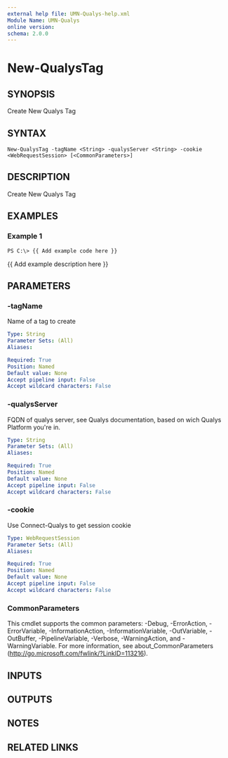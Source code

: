 ```yaml
---
external help file: UMN-Qualys-help.xml
Module Name: UMN-Qualys
online version: 
schema: 2.0.0
---
```


# New-QualysTag

## SYNOPSIS
Create New Qualys Tag

## SYNTAX

```
New-QualysTag -tagName <String> -qualysServer <String> -cookie <WebRequestSession> [<CommonParameters>]
```

## DESCRIPTION
Create New Qualys Tag

## EXAMPLES

### Example 1
```
PS C:\> {{ Add example code here }}
```

{{ Add example description here }}

## PARAMETERS

### -tagName
Name of a tag to create

```yaml
Type: String
Parameter Sets: (All)
Aliases: 

Required: True
Position: Named
Default value: None
Accept pipeline input: False
Accept wildcard characters: False
```

### -qualysServer
FQDN of qualys server, see Qualys documentation, based on wich Qualys Platform you're in.

```yaml
Type: String
Parameter Sets: (All)
Aliases: 

Required: True
Position: Named
Default value: None
Accept pipeline input: False
Accept wildcard characters: False
```

### -cookie
Use Connect-Qualys to get session cookie

```yaml
Type: WebRequestSession
Parameter Sets: (All)
Aliases: 

Required: True
Position: Named
Default value: None
Accept pipeline input: False
Accept wildcard characters: False
```

### CommonParameters
This cmdlet supports the common parameters: -Debug, -ErrorAction, -ErrorVariable, -InformationAction, -InformationVariable, -OutVariable, -OutBuffer, -PipelineVariable, -Verbose, -WarningAction, and -WarningVariable. For more information, see about_CommonParameters (http://go.microsoft.com/fwlink/?LinkID=113216).

## INPUTS

## OUTPUTS

## NOTES

## RELATED LINKS

